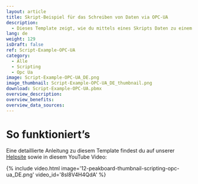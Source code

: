 ```yaml
---
layout: article
title: Skript-Beispiel für das Schreiben von Daten via OPC-UA
description: 
  - Dieses Template zeigt, wie du mittels eines Skripts Daten zu einem OPC-UA Server schreiben kannst. 
lang: de
weight: 129
isDraft: false
ref: Script-Example-OPC-UA
category:
  - Alle
  - Scripting
  - Opc Ua
image: Script-Example-OPC-UA_DE.png
image_thumbnail: Script-Example-OPC-UA_DE_thumbnail.png
download: Script-Example-OPC-UA.pbmx
overview_description:
overview_benefits:
overview_data_sources:
---
```



# So funktioniert’s
Eine detaillierte Anleitung zu diesem Template findest du auf unserer [Helpsite](https://help.peakboard.com/scripting/Script%20Templates/de-opc-ua.html) sowie in diesem YouTube Video:

{% include video.html image='12-peakboard-thumbnail-scripting-opc-ua_DE.png' video_id='8sl8V4H4QdA' %}
